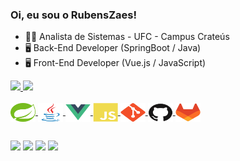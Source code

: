 ### Oi, eu sou o RubensZaes!

- 👨‍💻 Analista de Sistemas - UFC - Campus Crateús
- 🖥️ Back-End Developer (SpringBoot / Java)
- 🖥️ Front-End Developer (Vue.js / JavaScript)

<div>
  <a href="https://github.com/rubenszaes">
  <img height="180em" src="https://github-readme-stats.vercel.app/api?username=rubenszaes&show_icons=true&theme=dark&include_all_commits=true&count_private=true"/>
  <img height="180em" src="https://github-readme-stats.vercel.app/api/top-langs/?username=rubenszaes&layout=compact&langs_count=7&theme=dark"/>
</div>
  
 <div style="display: inline_block"><br>
  <img align="center" alt="SPRING" height="30" width="40" src="https://raw.githubusercontent.com/devicons/devicon/master/icons/spring/spring-original.svg">
  <img align="center" alt="JAVA" height="30" width="40" src="https://raw.githubusercontent.com/devicons/devicon/master/icons/java/java-original.svg"> 
  <img align="center" alt="VUEJS" height="30" width="40" src="https://raw.githubusercontent.com/devicons/devicon/master/icons/vuejs/vuejs-original.svg">
  <img align="center" alt="JS" height="30" width="40" src="https://raw.githubusercontent.com/devicons/devicon/master/icons/javascript/javascript-plain.svg">
  <img align="center" alt="GIT" height="30" width="40" src="https://raw.githubusercontent.com/devicons/devicon/master/icons/git/git-original.svg">
   <img align="center" alt="GITHUB" height="30" width="40" src="https://raw.githubusercontent.com/devicons/devicon/master/icons/github/github-original.svg">
   <img align="center" alt="GITLAB" height="30" width="40" src="https://raw.githubusercontent.com/devicons/devicon/master/icons/gitlab/gitlab-original.svg">
</div>
 
 ##
  
<div> 
  <a href="https://www.linkedin.com/in/rubenssabradao/" target="_blank"><img src="https://img.shields.io/badge/-LinkedIn-%230077B5?style=for-the-badge&logo=linkedin&logoColor=white" target="_blank"></a>
  <a href="https://gitlab.com/RubensZaes" target="_blank"><img src="https://img.shields.io/badge/GitLab-330F63?style=for-the-badge&logo=gitlab&logoColor=white" target="_blank"></a>
  <a href="https://www.instagram.com/rubenszaes.dev/" target="_blank"><img src="https://img.shields.io/badge/-Instagram-%23E4405F?style=for-the-badge&logo=instagram&logoColor=white" target="_blank"></a>  
  <a href = "mailto:rubenszaes@gmail.com"><img src="https://img.shields.io/badge/Gmail-D14836?style=for-the-badge&logo=gmail&logoColor=white" target="_blank"></a>
   
</div>
